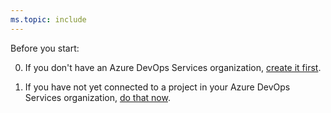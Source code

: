 ```yaml
---
ms.topic: include
---
```


Before you start:

0. If you don't have an Azure DevOps Services organization, [create it first](../../../organizations/accounts/create-organization-msa-or-work-student.md).

0. If you have not yet connected to a project in your Azure DevOps Services organization, [do that now](../../../organizations/projects/connect-to-projects.md).
